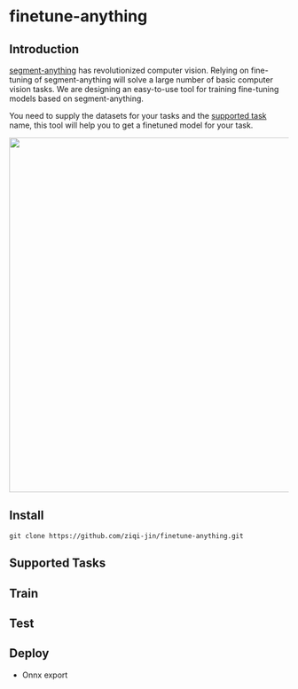 # finetune-anything

## Introduction

[segment-anything](https://github.com/facebookresearch/segment-anything) has revolutionized computer vision. Relying on fine-tuning of segment-anything will solve a large number of basic computer vision tasks. We are designing an easy-to-use tool for training fine-tuning models based on segment-anything.

You need to supply the datasets for your tasks and the [supported task](#Supported-Tasks) name, this tool will help you to get a finetuned model for your task.


<img width="640" src="https://user-images.githubusercontent.com/67993288/230864865-db8810fd-9f0c-4f3e-81b1-8753b5121d03.png">

## Install

```
git clone https://github.com/ziqi-jin/finetune-anything.git

```

## Supported Tasks

## Train

## Test

## Deploy

- Onnx export
